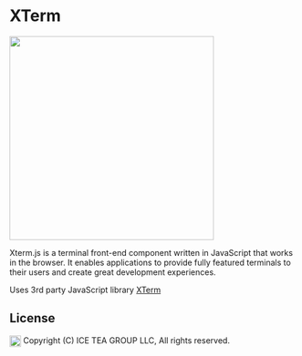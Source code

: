 XTerm
====

<img src="https://raw.githubusercontent.com/iceteagroup/wisej-extensions/master/Support/Images/XTerm.png" width="358">

Xterm.js is a terminal front-end component written in JavaScript that works in the browser. It enables applications to provide fully featured terminals to their users and create great development experiences.

Uses 3rd party JavaScript library [XTerm](https://xtermjs.org/)

License
-------
<img src="http://iceteagroup.com/wp-content/uploads/2017/01/Square-64x64-trasp.png" height="20" align="top"> Copyright (C) ICE TEA GROUP LLC, All rights reserved.
